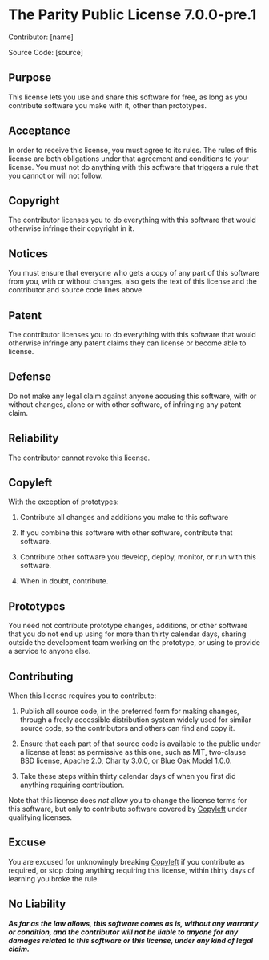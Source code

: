# The Parity Public License 7.0.0-pre.1

Contributor: [name]

Source Code: [source]

## Purpose

This license lets you use and share this software for free, as long as you contribute software you make with it, other than prototypes.

## Acceptance

In order to receive this license, you must agree to its rules.  The rules of this license are both obligations under that agreement and conditions to your license.  You must not do anything with this software that triggers a rule that you cannot or will not follow.

## Copyright

The contributor licenses you to do everything with this software that would otherwise infringe their copyright in it.

## Notices

You must ensure that everyone who gets a copy of any part of this software from you, with or without changes, also gets the text of this license and the contributor and source code lines above.

## Patent

The contributor licenses you to do everything with this software that would otherwise infringe any patent claims they can license or become able to license.

## Defense

Do not make any legal claim against anyone accusing this software, with or without changes, alone or with other software, of infringing any patent claim.

## Reliability

The contributor cannot revoke this license.

## Copyleft

With the exception of prototypes:

1.  Contribute all changes and additions you make to this software

2.  If you combine this software with other software, contribute that software.

3.  Contribute other software you develop, deploy, monitor, or run with this software.

4.  When in doubt, contribute.

## Prototypes

You need not contribute prototype changes, additions, or other software that you do not end up using for more than thirty calendar days, sharing outside the development team working on the prototype, or using to provide a service to anyone else.

## Contributing

When this license requires you to contribute:

1.  Publish all source code, in the preferred form for making changes, through a freely accessible distribution system widely used for similar source code, so the contributors and others can find and copy it.

2.  Ensure that each part of that source code is available to the public under a license at least as permissive as this one, such as MIT, two-clause BSD license, Apache 2.0, Charity 3.0.0, or Blue Oak Model 1.0.0.

3.  Take these steps within thirty calendar days of when you first did anything requiring contribution.

Note that this license does _not_ allow you to change the license terms for this software, but only to contribute software covered by [Copyleft](#copyleft) under qualifying licenses.

## Excuse

You are excused for unknowingly breaking [Copyleft](#copyleft) if you contribute as required, or stop doing anything requiring this license, within thirty days of learning you broke the rule.

## No Liability

***As far as the law allows, this software comes as is, without any warranty or condition, and the contributor will not be liable to anyone for any damages related to this software or this license, under any kind of legal claim.***
